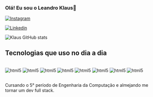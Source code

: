 
### Olá! Eu sou o Leandro Klaus👾

[![Instagram](https://img.shields.io/badge/Instagram-E4405F?style=for-the-badge&logo=instagram&logoColor=white)](https://www.instagram.com/klausdev/)

[![Linkedin](https://img.shields.io/badge/LinkedIn-0077B5?style=for-the-badge&logo=linkedin&logoColor=white)](https://github.com/LeandroKlaus)

![Klaus GitHub stats](https://github-readme-stats.vercel.app/api?username=LeandroKlaus&show_icons=true&theme=ambient_gradient)


## Tecnologias que uso no dia a dia

<div style = "display: inline_block"><br/>
    <img align = "center" alt = "html5" src = "https://img.shields.io/badge/HTML5-E34F26?style=for-the-badge&logo=html5&logoColor=white" />
    <img align = "center" alt = "html5" src = "https://img.shields.io/badge/JavaScript-323330?style=for-the-badge&logo=javascript&logoColor=F7DF1E" />
    <img align = "center" alt = "html5" src = "https://img.shields.io/badge/TypeScript-007ACC?style=for-the-badge&logo=typescript&logoColor=white" />
    <img align = "center" alt = "html5" src = "https://img.shields.io/badge/CSS3-1572B6?style=for-the-badge&logo=css3&logoColor=white" />
    <img align = "center" alt = "html5" src = "https://img.shields.io/badge/React-20232A?style=for-the-badge&logo=react&logoColor=61DAFB" />
    <img align = "center" alt = "html5" src = "https://img.shields.io/badge/MySQL-00000F?style=for-the-badge&logo=mysql&logoColor=white" />
    <img align = "center" alt = "html5" src = "https://img.shields.io/badge/Python-3776AB?style=for-the-badge&logo=python&logoColor=white" />
    <img align = "center" alt = "html5" src = "https://img.shields.io/badge/PHP-777BB4?style=for-the-badge&logo=php&logoColor=white" />
</div><br/>

Cursando o 5° período de Engenharia da Computação e almejando me tornar um dev full stack.
